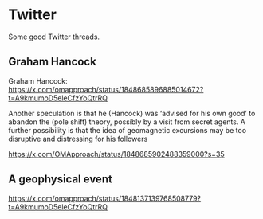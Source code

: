 # Twitter

Some good Twitter threads.

## Graham Hancock

Graham Hancock:
https://x.com/omapproach/status/1848685896885014672?t=A9kmumoD5eleCfzYoQtrRQ

Another speculation is that he (Hancock) was ‘advised for his own good’ to abandon the (pole shift) theory, possibly by a visit from secret agents. A further possibility is that the idea of geomagnetic excursions may be too disruptive and distressing for his followers

https://x.com/OMApproach/status/1848685902488359000?s=35

## A geophysical event

https://x.com/omapproach/status/1848137139768508779?t=A9kmumoD5eleCfzYoQtrRQ